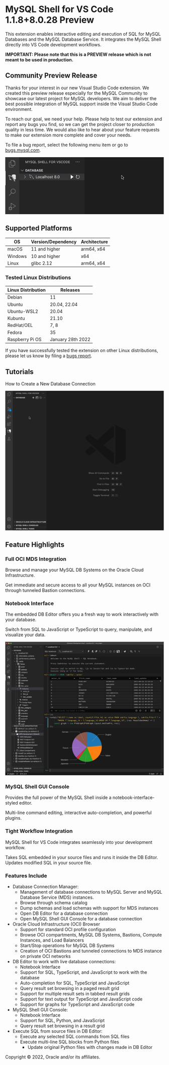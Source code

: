 # MySQL Shell for VS Code 1.1.8+8.0.28 Preview

This extension enables interactive editing and execution of SQL for MySQL Databases and the MySQL Database Service. It integrates the MySQL Shell directly into VS Code development workflows.

__IMPORTANT: Please note that this is a PREVIEW release which is not meant to be used in production.__

## Community Preview Release

Thanks for your interest in our new Visual Studio Code extension. We created this preview release especially for the MySQL Community to showcase our latest project for MySQL developers. We aim to deliver the best possible integration of MySQL support inside the Visual Studio Code environment.

To reach our goal, we need your help. Please help to test our extension and report any bugs you find, so we can get the project closer to production quality in less time. We would also like to hear about your feature requests to make our extension more complete and cover your needs.

To file a bug report, select the following menu item or go to [bugs.mysql.com](https://bugs.mysql.com/report.php?category=Shell%20VSCode%20Extension).

![File a Bug](images/screenshots/MySQLShellForVSCodeFileBug.gif)

## Supported Platforms

| OS      | Version/Dependency | Architecture |
|---------|--------------------|--------------|
| macOS   | 11 and higher      | arm64, x64   |
| Windows | 10 and higher      | x64          |
| Linux   | glibc 2.12         | arm64, x64   |

### Tested Linux Distributions

| Linux Distribution | Releases          |
|--------------------|-------------------|
| Debian             | 11                |
| Ubuntu             | 20.04, 22.04      |
| Ubuntu-WSL2        | 20.04             |
| Kubuntu            | 21.10             |
| RedHat/OEL         | 7, 8              |
| Fedora             | 35                |
| Raspberry Pi OS    | January 28th 2022 |

If you have successfully tested the extension on other Linux distributions, please let us know by filing a [bugs report](https://bugs.mysql.com/report.php?category=Shell%20VSCode%20Extension).

## Tutorials

How to Create a New Database Connection

![MySQL Shell For VS Code Screenshot](images/screenshots/MySQLShellForVSCodeNewConnection.gif)

## Feature Highlights

### Full OCI MDS Integration

Browse and manage your MySQL DB Systems on the Oracle Cloud Infrastructure.

Get immediate and secure access to all your MySQL instances on OCI through tunneled Bastion connections.

### Notebook Interface

The embedded DB Editor offers you a fresh way to work interactively with your database.

Switch from SQL to JavaScript or TypeScript to query, manipulate, and visualize your data.

![MySQL Shell For VS Code Screenshot](images/screenshots/MySQLShellForVSCodeMain.jpg)

### MySQL Shell GUI Console

Provides the full power of the MySQL Shell inside a notebook-interface-styled editor.

Multi-line command editing, interactive auto-completion, and powerful plugins.

### Tight Workflow Integration

MySQL Shell for VS Code integrates seamlessly into your development workflow.

Takes SQL embedded in your source files and runs it inside the DB Editor. Updates modified SQL in your source file.

### Features Include

- Database Connection Manager:
  - Management of database connections to MySQL Server and MySQL Database Service (MDS) instances.
  - Browse through schema catalog
  - Dump schemas and load schemas with support for MDS instances
  - Open DB Editor for a database connection
  - Open MySQL Shell GUI Console for a database connection
- Oracle Cloud Infrastructure (OCI) Browser
  - Support for standard OCI profile configuration
  - Browse OCI compartments, MySQL DB Systems, Bastions, Compute Instances, and Load Balancers
  - Start/Stop operations for MySQL DB Systems
  - Creation of OCI Bastions and tunneled connections to MDS instance on private OCI networks
- DB Editor to work with live database connections:
  - Notebook Interface
  - Support for SQL, TypeScript, and JavaScript to work with the database
  - Auto-completion for SQL, TypeScript and JavaScript
  - Query result set browsing in a paged result grid
  - Support for multiple result sets in tabbed result grids
  - Support for text output for TypeScript and JavaScript code
  - Support for graphs for TypeScript and JavaScript code
- MySQL Shell GUI Console:
  - Notebook Interface
  - Support for SQL, Python, and JavaScript
  - Query result set browsing in a result grid
- Execute SQL from source files in DB Editor:
  - Execute any selected SQL commands from SQL files
  - Execute multi-line SQL blocks from Python files
    - Update original Python files with changes made in DB Editor


Copyright &copy; 2022, Oracle and/or its affiliates.

